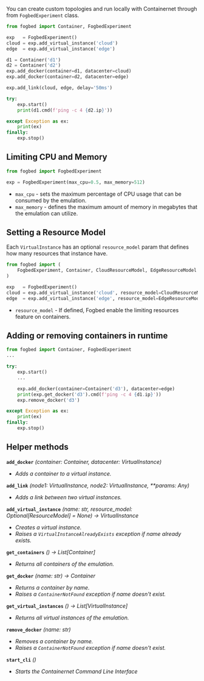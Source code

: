 You can create custom topologies and run locally with Containernet through from `FogbedExperiment` class.
```py
from fogbed import Container, FogbedExperiment

exp   = FogbedExperiment()
cloud = exp.add_virtual_instance('cloud')
edge  = exp.add_virtual_instance('edge')

d1 = Container('d1')
d2 = Container('d2')
exp.add_docker(container=d1, datacenter=cloud)
exp.add_docker(container=d2, datacenter=edge)

exp.add_link(cloud, edge, delay='50ms')

try:
    exp.start()
    print(d1.cmd(f'ping -c 4 {d2.ip}'))

except Exception as ex:
    print(ex)
finally:
    exp.stop()
```


## Limiting CPU and Memory
```py
from fogbed import FogbedExperiment

exp = FogbedExperiment(max_cpu=0.5, max_memory=512)
```

* `max_cpu` - sets the maximum percentage of CPU usage that can be consumed by the emulation.
* `max_memory` - defines the maximum amount of memory in megabytes that the emulation can utilize.


## Setting a Resource Model
Each `VirtualInstance` has an optional `resource_model` param that defines how many resources that instance have.
```py
from fogbed import (
    FogbedExperiment, Container, CloudResourceModel, EdgeResourceModel
)

exp   = FogbedExperiment()
cloud = exp.add_virtual_instance('cloud', resource_model=CloudResourceModel(max_cu=8.0, max_mu=1024))
edge  = exp.add_virtual_instance('edge', resource_model=EdgeResourceModel(max_cu=2.0, max_mu=256))
```

* `resource_model` - If defined, Fogbed enable the limiting resources feature on containers.


## Adding or removing containers in runtime
```py
from fogbed import Container, FogbedExperiment
...

try:
    exp.start()
    ...

    exp.add_docker(container=Container('d3'), datacenter=edge)
    print(exp.get_docker('d3').cmd(f'ping -c 4 {d1.ip}'))
    exp.remove_docker('d3')

except Exception as ex:
    print(ex)
finally:
    exp.stop()
```

## Helper methods
<b>`add_docker`</b>
<i>(container: Container, datacenter: VirtualInstance)

* Adds a container to a virtual instance.
</i>


<b>`add_link`</b>
<i>(node1: VirtualInstance, node2: VirtualInstance, **params: Any)

* Adds a link between two virtual instances.
</i> 


<b>`add_virtual_instance`</b>
<i>(name: str, resource_model: Optional[ResourceModel] = None) -> VirtualInstance

* Creates a virtual instance.
* Raises a `VirtualInstanceAlreadyExists` exception if name already exists.
</i>


<b>`get_containers`</b>
<i>() -> List[Container]

* Returns all containers of the emulation.
</i>


<b>`get_docker`</b>
<i>(name: str) -> Container

* Returns a container by name. 
* Raises a `ContainerNotFound` exception if name doesn't exist.
</i>


<b>`get_virtual_instances`</b>
<i>() -> List[VirtualInstance]

* Returns all virtual instances of the emulation.
</i>


<b>`remove_docker`</b>
<i>(name: str)

* Removes a container by name. 
* Raises a `ContainerNotFound` exception if name doesn't exist.
</i>

<b>`start_cli`</b>
<i>()

* Starts the Containernet Command Line Interface
</i>
